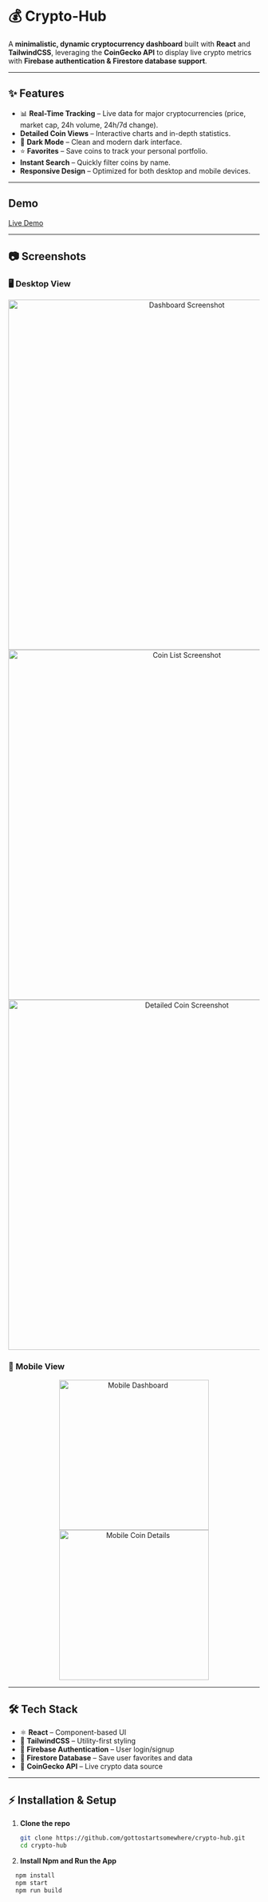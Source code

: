 # 💰 Crypto-Hub

A **minimalistic, dynamic cryptocurrency dashboard** built with **React** and **TailwindCSS**, leveraging the **CoinGecko API** to display live crypto metrics with **Firebase authentication & Firestore database support**.

---

## ✨ Features

- 📊 **Real-Time Tracking** – Live data for major cryptocurrencies (price, market cap, 24h volume, 24h/7d change).  
- **Detailed Coin Views** – Interactive charts and in-depth statistics.  
- 🌙 **Dark Mode** – Clean and modern dark interface.  
- ⭐ **Favorites** – Save coins to track your personal portfolio.  
-  **Instant Search** – Quickly filter coins by name.  
-  **Responsive Design** – Optimized for both desktop and mobile devices.  

---

##  Demo

[Live Demo](https://cryptohub-43ec5.web.app/)

---

## 📷 Screenshots

### 🖥️ Desktop View
<p align="center">
  <img src="https://github.com/user-attachments/assets/a42b1d2b-454b-464a-8bc6-964ff80f0eb0" width="700" alt="Dashboard Screenshot"/>
  <img src="https://github.com/user-attachments/assets/b9c35746-42cd-4b2a-9092-83091aa631cc" width="700" alt="Coin List Screenshot"/>
  <img src="https://github.com/user-attachments/assets/81e4f1de-99e5-42f6-80f0-97fb5ca0f7d0" width="700" alt="Detailed Coin Screenshot"/>
</p>

### 📱 Mobile View
<p align="center">
  <img src="https://github.com/user-attachments/assets/cc97611a-4109-42d1-a6ee-24aab8db493b" width="300" alt="Mobile Dashboard"/>
  <img src="https://github.com/user-attachments/assets/27574fbd-2593-4457-8a41-d9a6332257c1" width="300" alt="Mobile Coin Details"/>
</p>

---

## 🛠️ Tech Stack

- ⚛ **React** – Component-based UI  
- 🎨 **TailwindCSS** – Utility-first styling  
- 🔐 **Firebase Authentication** – User login/signup  
- 📂 **Firestore Database** – Save user favorites and data  
- 📡 **CoinGecko API** – Live crypto data source  

---

## ⚡ Installation & Setup

1. **Clone the repo**  
   ```bash
   git clone https://github.com/gottostartsomewhere/crypto-hub.git
   cd crypto-hub
   
2. **Install Npm and Run the App**
  ```bash
    npm install
    npm start
    npm run build

